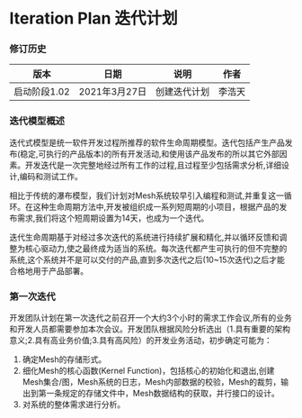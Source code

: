# Iteration Plan 迭代计划

### 修订历史

|版本|日期|说明|作者|
|---|-----|---|----|
|启动阶段1.02|2021年3月27日|创建迭代计划|李浩天|

### 迭代模型概述

迭代式模型是统一软件开发过程所推荐的软件生命周期模型。迭代包括产生产品发布(稳定,可执行的产品版本)的所有开发活动,和使用该产品发布的所以其它外部因素。开发迭代是一次完整地经过所有工作的过程,且过程至少包括需求分析,详细设计,编码和测试工作。

相比于传统的瀑布模型，我们计划对Mesh系统较早引入编程和测试,并重复这一循环。在这种生命周期方法中,开发被组织成一系列短周期的小项目，根据产品的发布需求,我们将这个短周期设置为14天，也成为一个迭代。

迭代生命周期基于对经过多次迭代的系统进行持续扩展和精化,并以循环反馈和调整为核心驱动力,使之最终成为适当的系统。每次迭代都产生可执行的但不完整的系统,这个系统并不是可以交付的产品,直到多次迭代之后(10~15次迭代)之后才能合格地用于产品部署。

### 第一次迭代

开发团队计划在第一次迭代之前召开一个大约3个小时的需求工作会议,所有的业务和开发人员都需要参加本次会议。开发团队根据风险分析选出（1.具有重要的架构意义;2.具有高业务价值;3.具有高风险）的开发业务活动，初步确定可能为：

1. 确定Mesh的存储形式。
2. 细化Mesh的核心函数(Kernel Function)，包括核心的初始化和退出,创建Mesh集合/图，Mesh系统的日志，Mesh内部数据的校验，Mesh的裁剪，输出到第一条规定的存储文件中，Mesh数据结构的获取，并行接口的设计。
3. 对系统的整体需求进行分析。